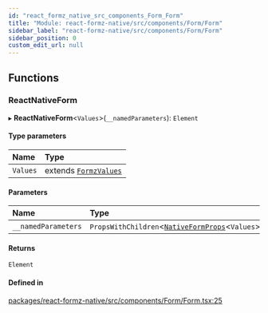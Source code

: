 ```yaml
---
id: "react_formz_native_src_components_Form_Form"
title: "Module: react-formz-native/src/components/Form/Form"
sidebar_label: "react-formz-native/src/components/Form/Form"
sidebar_position: 0
custom_edit_url: null
---
```


## Functions

### ReactNativeForm

▸ **ReactNativeForm**<`Values`\>(`__namedParameters`): `Element`

#### Type parameters

| Name | Type |
| :------ | :------ |
| `Values` | extends [`FormzValues`](react_formz_src_types_form.md#formzvalues) |

#### Parameters

| Name | Type |
| :------ | :------ |
| `__namedParameters` | `PropsWithChildren`<[`NativeFormProps`](../interfaces/react_formz_native_src_components_Form_Form_types.NativeFormProps.md)<`Values`\>\> |

#### Returns

`Element`

#### Defined in

[packages/react-formz-native/src/components/Form/Form.tsx:25](https://github.com/ZerryStack/react-formz/blob/main/packages/react-formz-native/src/components/Form/Form.tsx#L25)

